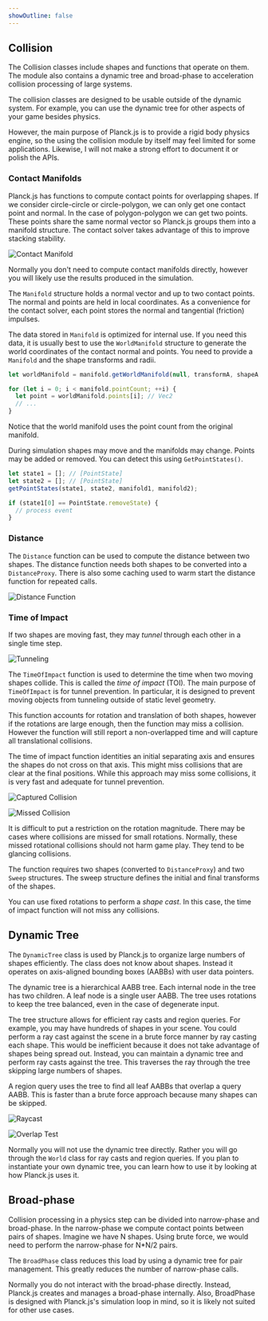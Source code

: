 ```yaml
---
showOutline: false
---
```


## Collision
The Collision classes include shapes and functions that operate on them.
The module also contains a dynamic tree and broad-phase to acceleration
collision processing of large systems.

The collision classes are designed to be usable outside of the dynamic
system. For example, you can use the dynamic tree for other aspects of
your game besides physics.

However, the main purpose of Planck.js is to provide a rigid body physics
engine, so the using the collision module by itself may feel limited for
some applications. Likewise, I will not make a strong effort to document
it or polish the APIs.

### Contact Manifolds
Planck.js has functions to compute contact points for overlapping shapes. If
we consider circle-circle or circle-polygon, we can only get one contact
point and normal. In the case of polygon-polygon we can get two points.
These points share the same normal vector so Planck.js groups them into a
manifold structure. The contact solver takes advantage of this to
improve stacking stability.

![Contact Manifold](/planck.js/docs/images/manifolds.svg)

Normally you don't need to compute contact manifolds directly, however
you will likely use the results produced in the simulation.

The `Manifold` structure holds a normal vector and up to two contact
points. The normal and points are held in local coordinates. As a
convenience for the contact solver, each point stores the normal and
tangential (friction) impulses.

The data stored in `Manifold` is optimized for internal use. If you need
this data, it is usually best to use the `WorldManifold` structure to
generate the world coordinates of the contact normal and points. You
need to provide a `Manifold` and the shape transforms and radii.

```js
let worldManifold = manifold.getWorldManifold(null, transformA, shapeA.m_radius, transformB, shapeB.m_radius)

for (let i = 0; i < manifold.pointCount; ++i) {
  let point = worldManifold.points[i]; // Vec2
  // ...
}
```

Notice that the world manifold uses the point count from the original
manifold.

During simulation shapes may move and the manifolds may change. Points
may be added or removed. You can detect this using `GetPointStates()`.

```js
let state1 = []; // [PointState]
let state2 = []; // [PointState]
getPointStates(state1, state2, manifold1, manifold2);

if (state1[0] == PointState.removeState) {
  // process event
}
```

### Distance
The `Distance` function can be used to compute the distance between two
shapes. The distance function needs both shapes to be converted into a
`DistanceProxy`. There is also some caching used to warm start the
distance function for repeated calls.

![Distance Function](/planck.js/docs/images/distance.svg)

### Time of Impact
If two shapes are moving fast, they may *tunnel* through each other in a
single time step.

![Tunneling](/planck.js/docs/images/tunneling2.svg)

The `TimeOfImpact` function is used to determine the time when two
moving shapes collide. This is called the *time of impact* (TOI). The
main purpose of `TimeOfImpact` is for tunnel prevention. In particular,
it is designed to prevent moving objects from tunneling outside of
static level geometry.

This function accounts for rotation and translation of both shapes,
however if the rotations are large enough, then the function may miss a
collision. However the function will still report a non-overlapped time
and will capture all translational collisions.

The time of impact function identities an initial separating axis and
ensures the shapes do not cross on that axis. This might miss collisions
that are clear at the final positions. While this approach may miss some
collisions, it is very fast and adequate for tunnel prevention.

![Captured Collision](/planck.js/docs/images/captured_toi.svg)

![Missed Collision](/planck.js/docs/images/missed_toi.svg)

It is difficult to put a restriction on the rotation magnitude. There
may be cases where collisions are missed for small rotations. Normally,
these missed rotational collisions should not harm game play. They tend
to be glancing collisions.

The function requires two shapes (converted to `DistanceProxy`) and two
`Sweep` structures. The sweep structure defines the initial and final
transforms of the shapes.

You can use fixed rotations to perform a *shape cast*. In this case, the
time of impact function will not miss any collisions.

## Dynamic Tree
The `DynamicTree` class is used by Planck.js to organize large numbers of
shapes efficiently. The class does not know about shapes. Instead it
operates on axis-aligned bounding boxes (AABBs) with user data pointers.

The dynamic tree is a hierarchical AABB tree. Each internal node in the
tree has two children. A leaf node is a single user AABB. The tree uses
rotations to keep the tree balanced, even in the case of degenerate
input.

The tree structure allows for efficient ray casts and region queries.
For example, you may have hundreds of shapes in your scene. You could
perform a ray cast against the scene in a brute force manner by ray
casting each shape. This would be inefficient because it does not take
advantage of shapes being spread out. Instead, you can maintain a
dynamic tree and perform ray casts against the tree. This traverses the
ray through the tree skipping large numbers of shapes.

A region query uses the tree to find all leaf AABBs that overlap a query
AABB. This is faster than a brute force approach because many shapes can
be skipped.

![Raycast](/planck.js/docs/images/raycast.svg)

![Overlap Test](/planck.js/docs/images/overlap_test.svg)

Normally you will not use the dynamic tree directly. Rather you will go
through the `World` class for ray casts and region queries. If you plan
to instantiate your own dynamic tree, you can learn how to use it by
looking at how Planck.js uses it.

## Broad-phase
Collision processing in a physics step can be divided into narrow-phase
and broad-phase. In the narrow-phase we compute contact points between
pairs of shapes. Imagine we have N shapes. Using brute force, we would
need to perform the narrow-phase for N*N/2 pairs.

The `BroadPhase` class reduces this load by using a dynamic tree for
pair management. This greatly reduces the number of narrow-phase calls.

Normally you do not interact with the broad-phase directly. Instead,
Planck.js creates and manages a broad-phase internally. Also, BroadPhase
is designed with Planck.js's simulation loop in mind, so it is likely not
suited for other use cases.
